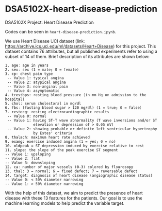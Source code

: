 # DSA5102X-heart-disease-prediction
DSA5102X Project: Heart Disease Prediction

Codes can be seen in `heart-disease-prediction.ipynb`.

We use Heart Disease UCI dataset (link: https://archive.ics.uci.edu/ml/datasets/Heart+Disease) for this project. This dataset contains 76 attributes, but all published experiments refer to using a subset of 14 of them. Brief description of its attributes are shown below:

```
1. age: age in years
2. sex: sex (1 = male; 0 = female)
3. cp: chest pain type
 -- Value 1: typical angina
 -- Value 2: atypical angina
 -- Value 3: non-anginal pain
 -- Value 4: asymptomatic
4. trestbps: resting blood pressure (in mm Hg on admission to the hospital)
5. chol: serum cholestoral in mg/dl
6. fbs: (fasting blood sugar > 120 mg/dl) (1 = true; 0 = false)
7. restecg: resting electrocardiographic results
 -- Value 0: normal
 -- Value 1: having ST-T wave abnormality (T wave inversions and/or ST 
             elevation or depression of > 0.05 mV)
 -- Value 2: showing probable or definite left ventricular hypertrophy
             by Estes' criteria
8. thalach: maximum heart rate achieved
9. exang: exercise induced angina (1 = yes; 0 = no)
10. oldpeak = ST depression induced by exercise relative to rest
11. slope: the slope of the peak exercise ST segment
-- Value 1: upsloping
-- Value 2: flat
-- Value 3: downsloping
12. ca: number of major vessels (0-3) colored by flourosopy
13. thal: 3 = normal; 6 = fixed defect; 7 = reversable defect
14. target: diagnosis of heart disease (angiographic disease status)
-- Value 0: < 50% diameter narrowing
-- Value 1: > 50% diameter narrowing
```

With the help of this dataset, we aim to predict the presence of heart disease with these 13 features for the patients. Our goal is to use the machine learning models to help predict the variable target. 
